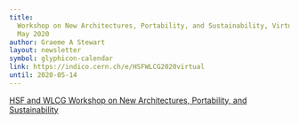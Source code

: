```yaml
---
title:
  Workshop on New Architectures, Portability, and Sustainability, Virtual 11-13
  May 2020
author: Graeme A Stewart
layout: newsletter
symbol: glyphicon-calendar
link: https://indico.cern.ch/e/HSFWLCG2020virtual
until: 2020-05-14
---
```


[HSF and WLCG Workshop on New Architectures, Portability, and Sustainability](https://indico.cern.ch/e/HSFWLCG2020virtual)
